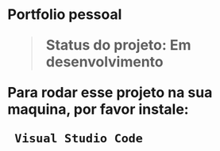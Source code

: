 <h1>Portfolio pessoal</>
  
  > Status do projeto: Em desenvolvimento
  
  Para rodar esse projeto na sua maquina, por favor instale:
  
 ```
  Visual Studio Code
  ```
